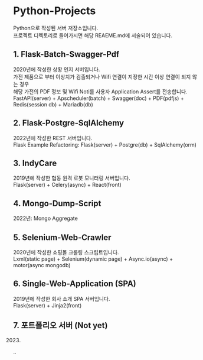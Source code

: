 # Python-Projects
Python으로 작성된 서버 저장소입니다. \
프로젝트 디렉토리로 들어가시면 해당 REAEME.md에 서술되어 있습니다.

## 1. Flask-Batch-Swagger-Pdf
2020년에 작성한 상황 인지 서버입니다. \
가전 제품으로 부터 이상치가 검출되거나 Wifi 연결이 지정한 시간 이상 연결이 되지 않는 경우 \
해당 가전의 PDF 정보 및 Wifi Noti를 사용자 Application Assert를 전송합니다. \
FastAPI(server) + Apscheduler(batch) + Swagger(doc) + PDF(pdfjs) + Redis(session db) + Mariadb(db)

## 2. Flask-Postgre-SqlAlchemy
2022년에 작성한 REST 서버입니다. \
Flask Example Refactoring: Flask(server) + Postgre(db) + SqlAlchemy(orm)

## 3. IndyCare
2019년에 작성한 협동 원격 로봇 모니터링 서버입니다. \
Flask(server) + Celery(async) + React(front)

## 4. Mongo-Dump-Script
2022년: Mongo Aggregate

## 5. Selenium-Web-Crawler
2020년에 작성한 쇼핑몰 크롤링 스크립트입니다. \
Lxml(static page) + Selenium(dynamic page) + Async.io(async) + motor(async mongodb)

## 6. Single-Web-Application (SPA)
2019년에 작성한 회사 소개 SPA 서버입니다. \
Flask(server) + Jinja2(front)

## 7. 포트폴리오 서버 (Not yet)
2023.
..
